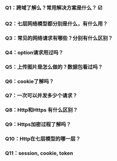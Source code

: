 ### Q1：跨域了解么？常用解决方案是什么？ ☑️
### Q2：七层网络模型都分别是什么，有什么用？
### Q3：常见的网络请求有哪些？分别有什么区别？
### Q4：option请求用过吗？
### Q5：上传图片是怎么做的？数据包看过吗？
### Q6：cookie了解吗？
### Q7：一次可以并发多少个请求？
### Q8：Http和Https 有什么区别？
### Q9：Https加密过程了解吗？
### Q10：Http在七层模型的哪一层？
### Q11：session, cookie, token

